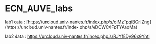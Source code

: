 # ECN_AUVE_labs

lab1 data : [https://uncloud.univ-nantes.fr/index.php/s/oiMzTpqiBGniZng](https://uncloud.univ-nantes.fr/index.php/s/eDCWCXFpTYAaoMa)

lab2 data : https://uncloud.univ-nantes.fr/index.php/s/RJYfBDy96xGYnti
